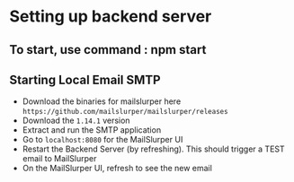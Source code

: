 # Setting up backend server

## To start, use command : npm start




## Starting Local Email SMTP
- Download the binaries for mailslurper here `https://github.com/mailslurper/mailslurper/releases`
- Download the `1.14.1` version
- Extract and run the SMTP application
- Go to `localhost:8080` for the MailSlurper UI
- Restart the Backend Server (by refreshing). This should trigger a TEST email to MailSlurper
- On the MailSlurper UI, refresh to see the new email
